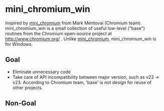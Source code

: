 mini_chromium_win
=================

Inspired by [mini_chromium][1] from Mark Mentovai (Chromium team). mini\_chromium\_win is a small collection of useful low-level ("base")
routines from the Chromium open-source project at
http://www.chromium.org/ . Unlike [mini_chromium][1], mini\_chromium\_win is for Windows.

## Goal
- Eliminate unnecessary code
- Take care of API incompatibility between major version, such as v22 -> v23. According to Chromium team, 'base' is not design for reuse of other projects.

## Non-Goal

[1]: https://github.com/mark-chromium/mini\chromium

